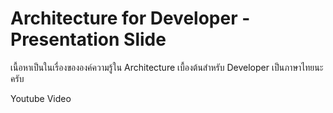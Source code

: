 # Architecture for Developer - Presentation Slide

เนื้อหาเป็นในเรื่องขององค์ความรู้ใน Architecture เบื้องต้นสำหรับ Developer
เป็นภาษาไทยนะครับ

Youtube Video



